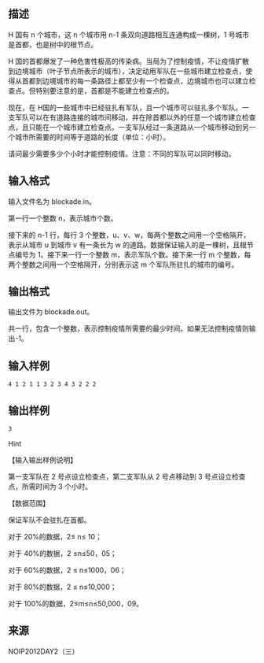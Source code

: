## 描述

<p class="MsoNormal" align="left"> H 国有 n 个城市，这 n 个城市用 n-1 条双向道路相互连通构成一棵树，1 号城市是首都，也是树中的根节点。 </p> <p class="MsoNormal" align="left"> H 国的首都爆发了一种危害性极高的传染病。当局为了控制疫情，不让疫情扩散到边境城市（叶子节点所表示的城市），决定动用军队在一些城市建立检查点，使得从首都到边境城市的每一条路径上都至少有一个检查点，边境城市也可以建立检查点。但特别要注意的是，首都是不能建立检查点的。 </p> <p class="MsoNormal" align="left"> 现在，在 H国的一些城市中已经驻扎有军队，且一个城市可以驻扎多个军队。一支军队可以在有道路连接的城市间移动，并在除首都以外的任意一个城市建立检查点，且只能在一个城市建立检查点。一支军队经过一条道路从一个城市移动到另一个城市所需要的时间等于道路的长度（单位：小时）。 </p> <p class="MsoNormal" align="left"> 请问最少需要多少个小时才能控制疫情。注意：不同的军队可以同时移动。 </p>

## 输入格式

<p class="MsoNormal" align="left"> 输入文件名为 <span>blockade.in</span>。 </p> <p class="MsoNormal" align="left"> 第一行一个整数 <span>n</span>，表示城市个数。 </p> <p class="MsoNormal" align="left"> 接下来的 <span>n-1 </span>行，每行 <span>3 </span>个整数，u、v、w，每两个整数之间用一个空格隔开，表示从城市 <span>u </span>到城市 <span>v </span>有一条长为 <span>w </span>的道路。数据保证输入的是一棵树，且根节点编号为 <span>1</span>。接下来一行一个整数 <span>m</span>，表示军队个数。接下来一行 <span>m </span>个整数，每两个整数之间用一个空格隔开，分别表示这 <span>m </span>个军队所驻扎的城市的编号。 </p>

## 输出格式

<p class="MsoNormal" align="left"> 输出文件为 blockade.out。 </p> <p class="MsoNormal" align="left"> 共一行，包含一个整数，表示控制疫情所需要的最少时间。如果无法控制疫情则输出-1。 </p>

## 输入样例

```plaintext
4 1 2 1 1 3 2 3 4 3 2 2 2
```

## 输出样例

```plaintext
3
```

Hint

<div class="WordSection1"> <p class="MsoNormal" align="left"> 【输入输出样例说明】 </p> </div> <p class="MsoNormal" align="left"> 第一支军队在 2 号点设立检查点，第二支军队从 2 号点移动到 3 号点设立检查点，所需时间为 3 个小时。 </p> <p class="MsoNormal" align="left"> 【数据范围】 </p> <p class="MsoNormal" align="left"> 保证军队不会驻扎在首都。 </p> <p class="MsoNormal" align="left"> 对于 20%的数据，2≤ n≤ 10； </p> <p class="MsoNormal" align="left"> 对于 40%的数据，2 ≤n≤50，0<w <10<sup>5</sup>； </p> <p class="MsoNormal" align="left"> 对于 60%的数据，2 ≤ n≤1000，0<w <10<sup>6</sup>； </p> <p class="MsoNormal" align="left"> 对于 80%的数据，2 ≤ n≤10,000； </p> <p class="MsoNormal" align="left"> 对于 100%的数据，2≤m≤n≤50,000，0<w <10<sup>9</sup>。 </p>

## 来源

NOIP2012DAY2（三）

